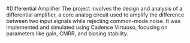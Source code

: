 #Differential Amplifier
The project involves the design and analysis of a differential amplifier, a core analog circuit used to amplify the difference between two input signals while rejecting common-mode noise. It was implemented and simulated using Cadence Virtuoso, focusing on parameters like gain, CMRR, and biasing stability.
